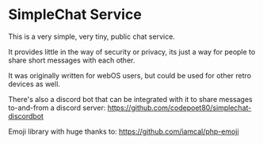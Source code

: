 # SimpleChat Service

This is a very simple, very tiny, public chat service.

It provides little in the way of security or privacy, its just a way for people to share short messages with each other.

It was originally written for webOS users, but could be used for other retro devices as well.

There's also a discord bot that can be integrated with it to share messages to-and-from a discord server: https://github.com/codepoet80/simplechat-discordbot 

Emoji library with huge thanks to: https://github.com/iamcal/php-emoji